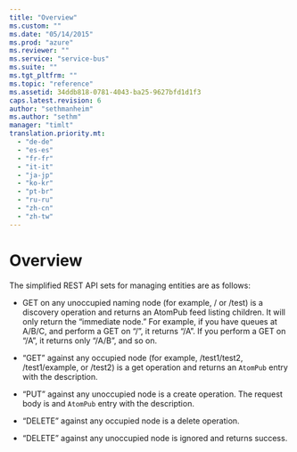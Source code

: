 ```yaml
---
title: "Overview"
ms.custom: ""
ms.date: "05/14/2015"
ms.prod: "azure"
ms.reviewer: ""
ms.service: "service-bus"
ms.suite: ""
ms.tgt_pltfrm: ""
ms.topic: "reference"
ms.assetid: 34ddb818-0781-4043-ba25-9627bfd1d1f3
caps.latest.revision: 6
author: "sethmanheim"
ms.author: "sethm"
manager: "timlt"
translation.priority.mt: 
  - "de-de"
  - "es-es"
  - "fr-fr"
  - "it-it"
  - "ja-jp"
  - "ko-kr"
  - "pt-br"
  - "ru-ru"
  - "zh-cn"
  - "zh-tw"
---
```

# Overview
The simplified REST API sets for managing entities are as follows:  
  
-   GET on any unoccupied naming node (for example, / or /test) is a discovery operation and returns an AtomPub feed listing children. It will only return the “immediate node.” For example, if you have queues at A/B/C, and perform a GET on “/”, it returns “/A”. If you perform a GET on “/A”, it returns only “/A/B”, and so on.  
  
-   “GET” against any occupied node (for example, /test1/test2, /test1/example, or /test2) is a get operation and returns an `AtomPub` entry with the description.  
  
-   “PUT” against any unoccupied node is a create operation. The request body is and `AtomPub` entry with the description.  
  
-   “DELETE” against any occupied node is a delete operation.  
  
-   “DELETE” against any unoccupied node is ignored and returns success.